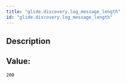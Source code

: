 ```yaml
---
title: "glide.discovery.log_message_length"
id: "glide.discovery.log_message_length"
---
```

## Description



## Value: 
```
200
```